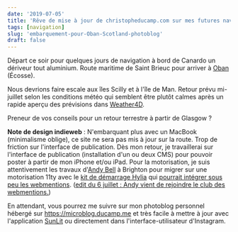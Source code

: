 ```yaml
---
date: '2019-07-05'
title: 'Rêve de mise à jour de christopheducamp.com sur mes futures navigations'
tags: [navigation]
slug: 'embarquement-pour-Oban-Scotland-photoblog'
draft: false
---
```


Départ ce soir pour quelques jours de navigation à bord de Canardo un dériveur tout aluminium. Route maritime de Saint Brieuc pour arriver à [Oban](https://fr.wikipedia.org/wiki/Oban_(Écosse)) (Écosse). 

Nous devrions faire escale aux îles Scilly et à l'île de Man. Retour prévu mi-juillet selon les conditions météo qui semblent être plutôt calmes après un rapide aperçu des prévisions dans [Weather4D](https://www.weather4d.com/fr/).

Preneur de vos conseils pour un retour terrestre à partir de Glasgow ?

**Note de design indieweb** : N'embarquant plus avec un MacBook (minimalisme oblige), ce site ne sera pas mis à jour sur la route. Trop de friction sur l'interface de publication. Dès mon retour, je travaillerai sur l'interface de publication (installation d'un ou deux CMS) pour pouvoir poster à partir de mon iPhone et/ou iPad. Pour la motorisation, je suis attentivement les travaux d'[Andy Bell](https://andy-bell.design) à Brighton pour migrer sur une motorisation 11ty avec le [kit de démarrage Hylia](https://hylia.website) qui [pourrait intégrer sous peu les webmentions](https://andy-bell.design/notes/198/). (<ins date='2019-07-06'>edit du 6 juillet : [Andy vient de rejoindre le club des webmentions.](https://andy-bell.design/wrote/adding-webmentions-to-my-personal-site/)</ins>) 

En attendant, vous pourrez me suivre sur mon photoblog personnel hébergé sur <https://microblog.ducamp.me> et très facile à mettre à jour avec l'application [SunLit](http://sunlit.io) ou directement dans l'interface-utilisateur d'Instagram.






